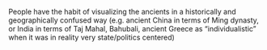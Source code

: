 People have the habit of visualizing the ancients in a historically and geographically confused way (e.g. ancient China in terms of Ming dynasty, or India in terms of Taj Mahal, Bahubali, ancient Greece as “individualistic” when it was in reality very state/politics centered)